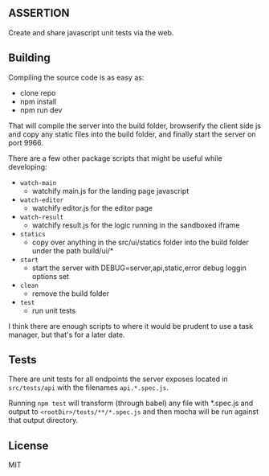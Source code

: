 ASSERTION
---------

Create and share javascript unit tests via the web. 

Building
--------

Compiling the source code is as easy as:

- clone repo
- npm install
- npm run dev

That will compile the server into the build folder, browserify the client side js and copy any static files into the build folder, and finally start the server on port 9966.

There are a few other package scripts that might be useful while developing:

- `watch-main`
  - watchify main.js for the landing page javascript
- `watch-editor`
  - watchify editor.js for the editor page
- `watch-result`
  - watchify result.js for the logic running in the sandboxed iframe
- `statics`
  - copy over anything in the src/ui/statics folder into the build folder under the path build/ui/*
- `start`
  - start the server with DEBUG=server,api,static,error debug loggin options set
- `clean`
  - remove the build folder
- `test`
  - run unit tests

I think there are enough scripts to where it would be prudent to use a task manager, but that's for a later date.

Tests
-----

There are unit tests for all endpoints the server exposes located in `src/tests/api` with the filenames `api.*.spec.js`.

Running `npm test` will transform (through babel) any file with *.spec.js and output to `<rootDir>/tests/**/*.spec.js` and then mocha will be run against that output directory.

License
-------

MIT